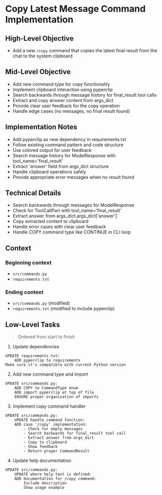 # Copy Latest Message Command Implementation

## High-Level Objective
- Add a new `/copy` command that copies the latest final result from the chat to the system clipboard

## Mid-Level Objective
- Add new command type for copy functionality
- Implement clipboard interaction using pyperclip
- Search backwards through message history for final_result tool calls
- Extract and copy answer content from args_dict
- Provide clear user feedback for the copy operation
- Handle edge cases (no messages, no final result found)

## Implementation Notes
- Add pyperclip as new dependency in requirements.txt
- Follow existing command pattern and code structure
- Use colored output for user feedback
- Search message history for ModelResponse with tool_name='final_result'
- Extract 'answer' field from args_dict structure
- Handle clipboard operations safely
- Provide appropriate error messages when no result found

## Technical Details
- Search backwards through messages for ModelResponse
- Check for ToolCallPart with tool_name='final_result'
- Extract answer from args_dict.args_dict['answer']
- Copy extracted content to clipboard
- Handle error cases with clear user feedback
- Handle COPY command type like CONTINUE in CLI loop

## Context

### Beginning context
- `src/commands.py`
- `requirements.txt`

### Ending context
- `src/commands.py` (modified)
- `requirements.txt` (modified to include pyperclip)

## Low-Level Tasks
> Ordered from start to finish

1. Update dependencies
```aider
UPDATE requirements.txt:
    ADD pyperclip to requirements
Make sure it's compatible with current Python version
```

2. Add new command type and import
```aider
UPDATE src/commands.py:
    ADD COPY to CommandType enum
    ADD import pyperclip at top of file
    ENSURE proper organization of imports
```

3. Implement copy command handler
```aider
UPDATE src/commands.py:
    UPDATE handle_command function:
    ADD case '/copy' implementation:
        - Check for empty messages
        - Search backwards for final_result tool call
        - Extract answer from args_dict
        - Copy to clipboard
        - Show feedback
        - Return proper CommandResult
```

4. Update help documentation
```aider
UPDATE src/commands.py:
    UPDATE where help text is defined:
    ADD documentation for /copy command:
        Include description
        Show usage example
```
